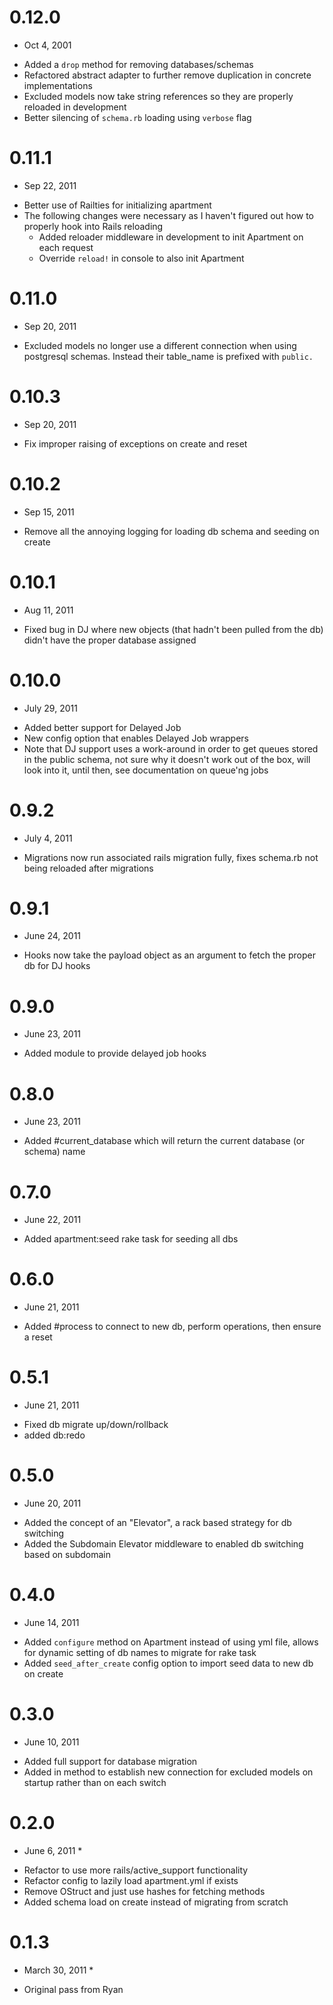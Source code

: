 # 0.12.0
  * Oct 4, 2001
  
  - Added a `drop` method for removing databases/schemas
  - Refactored abstract adapter to further remove duplication in concrete implementations
  - Excluded models now take string references so they are properly reloaded in development
  - Better silencing of `schema.rb` loading using `verbose` flag

# 0.11.1
  * Sep 22, 2011
  
  - Better use of Railties for initializing apartment
  - The following changes were necessary as I haven't figured out how to properly hook into Rails reloading
    - Added reloader middleware in development to init Apartment on each request
    - Override `reload!` in console to also init Apartment

# 0.11.0
  * Sep 20, 2011
  
  - Excluded models no longer use a different connection when using postgresql schemas.  Instead their table_name is prefixed with `public.`

# 0.10.3
  * Sep 20, 2011
  
  - Fix improper raising of exceptions on create and reset

# 0.10.2
  * Sep 15, 2011
  
  - Remove all the annoying logging for loading db schema and seeding on create

# 0.10.1
  * Aug 11, 2011
  
  - Fixed bug in DJ where new objects (that hadn't been pulled from the db) didn't have the proper database assigned

# 0.10.0
  * July 29, 2011
  
  - Added better support for Delayed Job
  - New config option that enables Delayed Job wrappers
  - Note that DJ support uses a work-around in order to get queues stored in the public schema, not sure why it doesn't work out of the box, will look into it, until then, see documentation on queue'ng jobs
  
# 0.9.2
  * July 4, 2011
  
  - Migrations now run associated rails migration fully, fixes schema.rb not being reloaded after migrations

# 0.9.1
  * June 24, 2011
  
  - Hooks now take the payload object as an argument to fetch the proper db for DJ hooks

# 0.9.0
  * June 23, 2011
  
  - Added module to provide delayed job hooks

# 0.8.0
  * June 23, 2011
  
  - Added #current_database which will return the current database (or schema) name

# 0.7.0
  * June 22, 2011
  
  - Added apartment:seed rake task for seeding all dbs

# 0.6.0
  * June 21, 2011
  
  - Added #process to connect to new db, perform operations, then ensure a reset

# 0.5.1
  * June 21, 2011
  
  - Fixed db migrate up/down/rollback
  - added db:redo

# 0.5.0
  * June 20, 2011
  
  - Added the concept of an "Elevator", a rack based strategy for db switching
  - Added the Subdomain Elevator middleware to enabled db switching based on subdomain

# 0.4.0
  * June 14, 2011
  
  - Added `configure` method on Apartment instead of using yml file, allows for dynamic setting of db names to migrate for rake task
  - Added `seed_after_create` config option to import seed data to new db on create
  
# 0.3.0
  * June 10, 2011
  
  - Added full support for database migration
  - Added in method to establish new connection for excluded models on startup rather than on each switch
    
# 0.2.0
  * June 6, 2011 *
  
  - Refactor to use more rails/active_support functionality
  - Refactor config to lazily load apartment.yml if exists
  - Remove OStruct and just use hashes for fetching methods
  - Added schema load on create instead of migrating from scratch

# 0.1.3
  * March 30, 2011 *

  - Original pass from Ryan

